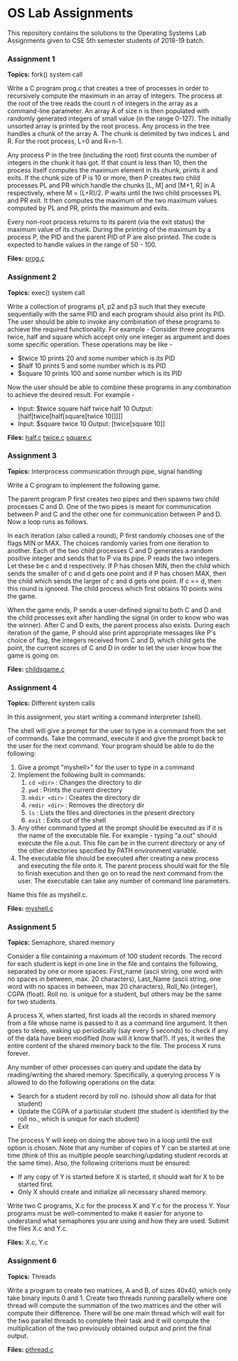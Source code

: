# OS Lab Assignments

This repository contains the solutions to the Operating Systems Lab Assignments
given to CSE 5th semester students of 2018-19 batch.


### Assignment 1

__Topics:__ fork() system call

Write a C program prog.c that creates a tree of processes in order to
recursively compute the maximum in an array of integers. The process at the root
of the tree reads the count n of integers in the array as a command-line parameter.
An array A of size n is then populated with randomly generated integers of small
value (in the range 0-127). The initially unsorted array is printed by the root
process. Any process in the tree handles a chunk of the array A. The chunk is
delimited by two indices L and R. For the root process, L=0 and R=n-1.

Any process P in the tree (including the root) first counts the number of integers
in the chunk it has got. If that count is less than 10, then the process itself
computes the maximum element in its chunk, prints it and exits. If the chunk size
of P is 10 or more, then P creates two child processes PL and PR which handle the
chunks [L, M] and [M+1, R] in A respectively, where M = (L+R)/2. P waits until the
two child processes PL and PR exit. It then computes the maximum of the two maximum
values computed by PL and PR, prints the maximum and exits.

Every non-root process returns to its parent (via the exit status) the maximum
value of its chunk. During the printing of the maximum by a process P, the PID
and the parent PID of P are also printed. The code is expected to handle values
in the range of 50 - 100.

__Files:__ [prog.c](https://github.com/ankan17/os-lab-assignments/blob/master/prog.c)


### Assignment 2

__Topics:__ exec() system call

Write a collection of programs p1, p2 and p3 such that they execute sequentially
with the same PID and each program should also print its PID. The user should be
able to invoke any combination of these programs to achieve the required
functionality. For example - Consider three programs twice, half and square
which accept only one integer as argument and does some specific operation.
These operations may be like -
  - $twice 10 prints 20 and some number which is its PID
  - $half 10 prints 5 and some number which is its PID
  - $square 10 prints 100 and some number which is its PID

Now the user should be able to combine these programs in any combination to
achieve the desired result. For example -
  - Input: $twice square half twice half 10
    Output: [half[twice[half[square[twice 10]]]]]
  - Input: $square twice 10
    Output: [twice[square 10]]

__Files:__ [half.c](https://github.com/ankan17/os-lab-assignments/blob/master/half.c) [twice.c](https://github.com/ankan17/os-lab-assignments/blob/master/twice.c) [square.c](https://github.com/ankan17/os-lab-assignments/blob/master/square.c)


### Assignment 3

__Topics:__ Interprocess communication through pipe, signal handling

Write a C program to implement the following game.

The parent program P first creates two pipes and then spawns two child processes
C and D. One of the two pipes is meant for communication between P and C and the
other one for communication between P and D. Now a loop runs as follows.

In each iteration (also called a round), P first randomly chooses one of the
flags MIN or MAX. The choices randomly varies from one iteration to another.
Each of the two child processes C and D generates a random positive integer and
sends that to P via its pipe. P reads the two integers. Let these be c and d
respectively. If P has chosen MIN, then the child which sends the smaller of c
and d gets one point and if P has chosen MAX, then the child which sends the
larger of c and d gets one point. If c == d, then this round is ignored. The
child process which first obtains 10 points wins the game.

When the game ends, P sends a user-defined signal to both C and D and the child
processes exit after handling the signal (in order to know who was the winner).
After C and D exits, the parent process also exists. During each iteration of
the game, P should also print appropriate messages like P's choice of flag,
the integers received from C and D, which child gets the point, the current
scores of C and D in order to let the user know how the game is going on.

__Files:__ [childsgame.c](https://github.com/ankan17/os-lab-assignments/blob/master/childsgame.c)


### Assignment 4

__Topics:__ Different system calls

In this assignment, you start writing a command interpreter (shell).

The shell will give a prompt for the user to type in a command from the set of
commands. Take the command, execute it and give the prompt back to the user for
the next command. Your program should be able to do the following:

  1. Give a prompt "myshell>" for the user to type in a command
  2. Implement the following built in commands:
      1. `cd <dir>`     :   Changes the directory to dir
      2. `pwd`          :   Prints the current directory
      3. `mkdir <dir>`  :   Creates the directory dir
      4. `rmdir <dir>`  :   Removes the directory dir
      5. `ls`           :   Lists the files and directories in the present directory
      6. `exit`         :   Exits out of the shell
  3. Any other command typed at the prompt should be executed as if it is the
  name of the executable file. For example - typing "a.out" should execute the
  file a.out. This file can be in the current directory or any of the other
  directories specified by PATH environment variable.
  4. The executable file should be executed after creating a new process and
  executing the file onto it. The parent process should wait for the file to
  finish execution and then go on to read the next command from the user. The
  executable can take any number of command line parameters.

Name this file as myshell.c.

__Files:__ [myshell.c](https://github.com/ankan17/os-lab-assignments/blob/master/myshell.c)


### Assignment 5

__Topics:__ Semaphore, shared memory

Consider a file containing a maximum of 100 student records. The record for each
student is kept in one line in the file and contains the following, separated by
one or more spaces: First_name (ascii string, one word with no spaces in between,
max. 20 characters), Last_Name (ascii string, one word with no spaces in between,
max 20 characters), Roll_No (integer), CGPA (float). Roll no. is unique for a
student, but others may be the same for two students.

A process X, when started, first loads all the records in shared memory from a
file whose name is passed to it as a command line argument. It then goes to
sleep, waking up periodically (say every 5 seconds) to check if any of the data
have been modified (how will it know that?). If yes, it writes the entire content
of the shared memory back to the file. The process X runs forever.

Any number of other processes can query and update the data by reading/writing the
shared memory. Specifically, a querying process Y is allowed to do the following
operations on the data:
  - Search for a student record by roll no. (should show all data for that student)
  - Update the CGPA of a particular student (the student is identified by the
  roll no., which is unique for each student)
  - Exit

The process Y will keep on doing the above two in a loop until the exit option
is chosen. Note that any number of copies of Y can be started at one time
(think of this as multiple people searching/updating student records at the same
time). Also, the following criterions must be ensured:
  - If any copy of Y is started before X is started, it should wait for X to be
  started first.
  - Only X should create and initialize all necessary shared memory.

Write two C programs, X.c for the process X and Y.c for the process Y. Your
programs must be well-commented to make it easier for anyone to understand what
semaphores you are using and how they are used. Submit the files X.c and Y.c.

__Files:__ X.c, Y.c


### Assignment 6

__Topics:__ Threads

Write a program to create two matrices, A and B, of sizes 40x40, which only
take binary inputs 0 and 1. Create two threads running parallelly where one thread
will compute the summation of the two matrices and the other will compute their
difference. There will be one main thread which will wait for the two parallel
threads to complete their task and it will compute the multiplication of the two
previously obtained output and print the final output.

__Files:__ [pthread.c](https://github.com/ankan17/os-lab-assignments/blob/master/pthread.c)
